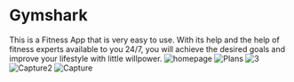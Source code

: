 # Gymshark
This is a Fitness App that is very easy to use.
With its help and the help of fitness experts available to you 24/7, you will achieve the desired goals and improve your lifestyle with little willpower.
![homepage](https://user-images.githubusercontent.com/47430888/126486745-8055e5a2-724c-45a3-86bd-c7e8589e02b9.PNG)
![Plans](https://user-images.githubusercontent.com/47430888/126486759-d4c51fd0-c91c-4a14-aef5-1fdb2b7db431.PNG)
![3](https://user-images.githubusercontent.com/47430888/126486775-bc944dc3-c180-4d6d-bd57-7e16c2579c9e.PNG)
![Capture2](https://user-images.githubusercontent.com/47430888/126486783-3cf68ed3-4636-49d0-ba81-d37907c6cb3b.PNG)
![Capture](https://user-images.githubusercontent.com/47430888/126486974-3a2b9d5f-3707-4459-8ddb-3f658a4d4fc7.PNG)
